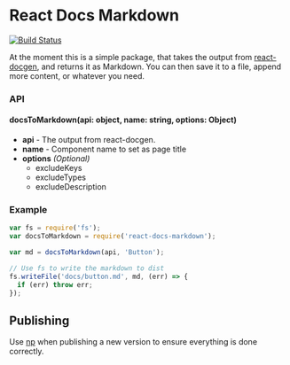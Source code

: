 React Docs Markdown
===========================
<!-- Build Status -->
<a href="https://travis-ci.org/thebuilder/react-docs-markdown">
  <img src="https://travis-ci.org/thebuilder/react-docs-markdown.svg" alt="Build Status" />
</a>

At the moment this is a simple package, that takes the output from [react-docgen](https://github.com/reactjs/react-docgen), and returns it as Markdown. You can then save it to a file, append more content, or whatever you need.

### API
#### docsToMarkdown(api: object, name: string, options: Object)

* **api** - The output from react-docgen.
* **name** - Component name to set as page title
* **options** _(Optional)_
  * excludeKeys
  * excludeTypes
  * excludeDescription


### Example

```js
var fs = require('fs');
var docsToMarkdown = require('react-docs-markdown');

var md = docsToMarkdown(api, 'Button');

// Use fs to write the markdown to dist
fs.writeFile('docs/button.md', md, (err) => {
  if (err) throw err;
});
```

## Publishing
Use [np](https://www.npmjs.com/package/np) when publishing a new version to ensure everything is done correctly. 
